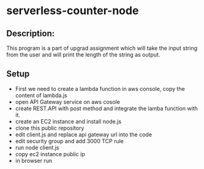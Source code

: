 # serverless-counter-node


## Description:
This program is a part of upgrad assignment which will take the input string from the user and will print the length of the string as output.

## Setup
* First we need to create a lambda function in aws console, copy the content of lambda.js 
* open API Gateway service on aws cosole
* create REST.API with post method and integrate the lamba function with it.
* create an EC2 instance and install node.js
* clone this public repository
* edit client.js and replace api gateway url into the code
* edit security group and add 3000 TCP rule
* run node client.js
* copy ec2 instance public ip
* in browser run
```http://<ec2-public-ip>:3000


